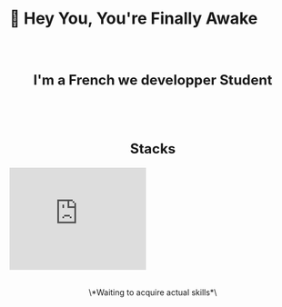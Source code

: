 <h1>👋 Hey You, You're Finally Awake</h1>

<br><br>

<p style="text-align:center; font-size: 24px; font-weight:bold;">I'm a French we
developper Student</p>

<br><br>
<h2 style="text-align:center; font-size: 24px;">Stacks</h2>

<iframe style="margin:0 auto:" src="https://giphy.com/embed/xFmuT64Jto3mRO4w3G" width="240" height="180" frameBorder="0" class="giphy-embed" allowFullScreen></iframe>
<p style="text-align:center;">
<br>
\*Waiting to acquire actual skills*\




<!--
**lwilhem/lwilhem** is a ✨ _special_ ✨ repository because its `README.md` (this file) appears on your GitHub profile.

Here are some ideas to get you started:

- 🔭 I’m currently working on ...
- 🌱 I’m currently learning ...
- 👯 I’m looking to collaborate on ...
- 🤔 I’m looking for help with ...
- 💬 Ask me about ...
- 📫 How to reach me: ...
- 😄 Pronouns: ...
- ⚡ Fun fact: ...
-->
